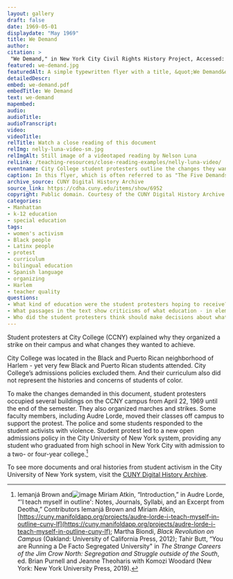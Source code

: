 ```yaml
--- 
layout: gallery
draft: false
date: 1969-05-01
displaydate: "May 1969"
title: We Demand
author: 
citation: >
 "We Demand," in New York City Civil Rights History Project, Accessed: [Month Day, Year], https://nyccivilrightshistory.org/gallery/we-demand.
featured: we-demand.jpg
featuredAlt: A simple typewritten flyer with a title, &quot;We Demand&quot; at the top and a list of changes student organizers wanted to see in their university.
detailedDescr: 
embed: we-demand.pdf
embedTitle: We Demand
text: we-demand
mapembed: 
audio: 
audioTitle: 
audioTranscript: 
video: 
videoTitle: 
relTitle: Watch a close reading of this document
relImg: nelly-luna-video-sm.jpg
relImgAlt: Still image of a videotaped reading by Nelson Luna
relLink: /teaching-resources/close-reading-examples/nelly-luna-video/
eventname: City College student protesters outline the changes they want to see in their university. 
caption: In this flyer, which is often referred to as "The Five Demands," student protesters at City College listed the changes they wanted to see in their university, and why. 
archive_source: CUNY Digital History Archive
source_link: https://cdha.cuny.edu/items/show/6952
copyright: Public domain. Courtesy of the CUNY Digital History Archive.
categories: 
- Manhattan
- k-12 education
- special education
tags: 
- women's activism
- Black people
- Latinx people
- protest
- curriculum
- bilingual education
- Spanish language
- organizing
- Harlem
- teacher quality
questions: 
- What kind of education were the student protesters hoping to receive? What passages in the text show you what the students imagined education should be like? 
- What passages in the text show criticisms of what education - in elementary, high school, or college - had been like for students? What were the student protesters’ criticisms? 
- Who did the student protesters think should make decisions about what happens at City College? Do you agree or disagree with their ideas?
--- 
```


Student protesters at City College (CCNY) explained why they organized a strike on their campus and what changes they wanted to achieve.

City College was located in the Black and Puerto Rican neighborhood of Harlem - yet very few Black and Puerto Rican students attended. City College’s admissions policies excluded them. And their curriculum also did not represent the histories and concerns of students of color.

To make the changes demanded in this document, student protesters occupied several buildings on the CCNY campus from April 22, 1969 until the end of the semester. They also organized marches and strikes. Some faculty members, including Audre Lorde, moved their classes off campus to support the protest. The police and some students responded to the student activists with violence. Student protest led to a new open admissions policy in the City University of New York system, providing any student who graduated from high school in New York City with admission to a two- or four-year college.[^1]

To see more documents and oral histories from student activism in the City University of New York system, visit the [CUNY Digital History Archive](https://cdha.cuny.edu/). 

[^1]:  Iemanjá Brown and![image](https://github.com/nyc-crh/site/assets/66023956/4083194a-abdf-45e0-b2d1-9d9f94dc10be)
 Miriam Atkin, “Introduction,” in Audre Lorde, “'I teach myself in outline': Notes, Journals, Syllabi, and an Excerpt from Deotha,” Contributors Iemanjá Brown and Miriam Atkin, [https://cuny.manifoldapp.org/projects/audre-lorde-i-teach-myself-in-outline-cuny-lf](https://cuny.manifoldapp.org/projects/audre-lorde-i-teach-myself-in-outline-cuny-lf); Martha Biondi, *Black Revolution on Campus* (Oakland: University of California Press, 2012); Tahir Butt, “You are Running a De Facto Segregated University" in *The Strange Careers of the Jim Crow North: Segregation and Struggle outside of the South*, ed. Brian Purnell and Jeanne Theoharis with Komozi Woodard (New York: New York University Press, 2019).
